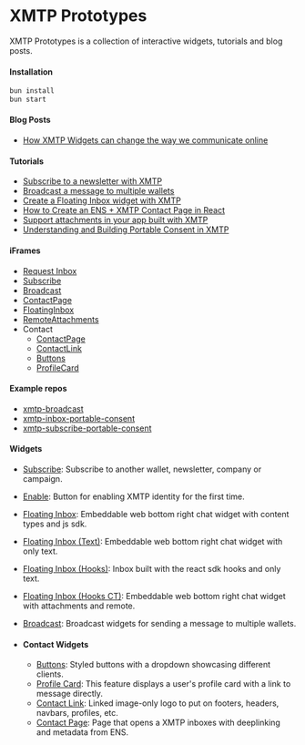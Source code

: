 # XMTP Prototypes

XMTP Prototypes is a collection of interactive widgets, tutorials and blog posts.

#### Installation

```bash
bun install
bun start
```

#### Blog Posts

- [How XMTP Widgets can change the way we communicate online](https://xmtp-prototypes.vercel.app/Posts/Contact)

#### Tutorials

- [Subscribe to a newsletter with XMTP](https://xmtp-prototypes.vercel.app/Tutorials/Subscribe)
- [Broadcast a message to multiple wallets](https://xmtp-prototypes.vercel.app/Tutorials/Broadcast)
- [Create a Floating Inbox widget with XMTP](https://xmtp-prototypes.vercel.app/Tutorials/FloatingInbox)
- [How to Create an ENS + XMTP Contact Page in React](https://xmtp-prototypes.vercel.app/Tutorials/ContactPage)
- [Support attachments in your app built with XMTP](https://xmtp-prototypes.vercel.app/Tutorials/RemoteAttachments)
- [Understanding and Building Portable Consent in XMTP](https://xmtp-prototypes.vercel.app/Tutorials/PortableConsent)

#### iFrames

- [Request Inbox](https://xmtp-prototypes.vercel.app/Frames/RequestInbox)
- [Subscribe](https://xmtp-prototypes.vercel.app/Frames/Subscribe)
- [Broadcast](https://xmtp-prototypes.vercel.app/Frames/Broadcast)
- [ContactPage](https://xmtp-prototypes.vercel.app/Frames/ContactPage)
- [FloatingInbox](https://xmtp-prototypes.vercel.app/Frames/FloatingInbox)
- [RemoteAttachments](https://xmtp-prototypes.vercel.app/Frames/RemoteAttachments)
- Contact
  - [ContactPage](https://xmtp-prototypes.vercel.app/Frames/ContactPage)
  - [ContactLink](https://xmtp-prototypes.vercel.app/Frames/ContactLink)
  - [Buttons](https://xmtp-prototypes.vercel.app/Frames/Buttons)
  - [ProfileCard](https://xmtp-prototypes.vercel.app/Frames/ProfileCard)

#### Example repos

- [xmtp-broadcast](https://github.com/fabriguespe/xmtp-broadcast)
- [xmtp-inbox-portable-consent](https://github.com/fabriguespe/xmtp-inbox-portable-consent)
- [xmtp-subscribe-portable-consent](https://github.com/fabriguespe/xmtp-subscribe-portable-consent)

#### Widgets

- [Subscribe](https://xmtp-prototypes.vercel.app/Widgets/Subscribe): Subscribe to another wallet, newsletter, company or campaign.
- [Enable](https://xmtp-prototypes.vercel.app/Widgets/Enable): Button for enabling XMTP identity for the first time.
- [Floating Inbox](https://xmtp-prototypes.vercel.app/Widgets/FloatingInbox): Embeddable web bottom right chat widget with content types and js sdk.
- [Floating Inbox (Text)](https://xmtp-prototypes.vercel.app/Widgets/FloatingInbox-text): Embeddable web bottom right chat widget with only text.
- [Floating Inbox (Hooks)](https://xmtp-prototypes.vercel.app/Widgets/FloatingInbox-hooks): Inbox built with the react sdk hooks and only text.
- [Floating Inbox (Hooks CT)](https://xmtp-prototypes.vercel.app/Widgets/FloatingInbox-hooks-ct): Embeddable web bottom right chat widget with attachments and remote.
- [Broadcast](https://xmtp-prototypes.vercel.app/Widgets/Broadcast): Broadcast widgets for sending a message to multiple wallets.

- #### Contact Widgets

  - [Buttons](https://xmtp-prototypes.vercel.app/Widgets/Contact/Buttons): Styled buttons with a dropdown showcasing different clients.
  - [Profile Card](https://xmtp-prototypes.vercel.app/Widgets/Contact/ProfileCard): This feature displays a user's profile card with a link to message directly.
  - [Contact Link](https://xmtp-prototypes.vercel.app/Widgets/Contact/ContactLink): Linked image-only logo to put on footers, headers, navbars, profiles, etc.
  - [Contact Page](https://xmtp-prototypes.vercel.app/Widgets/Contact/ContactPage): Page that opens a XMTP inboxes with deeplinking and metadata from ENS.
